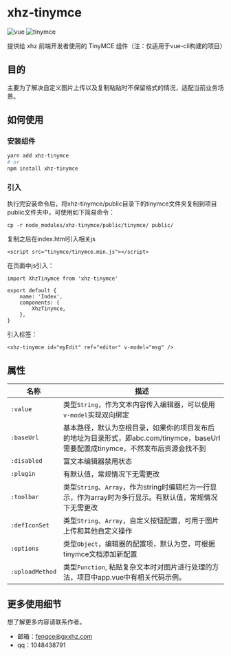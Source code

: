 # xhz-tinymce

![vue](https://img.shields.io/github/package-json/dependency-version/lpreterite/vue-tinymce/vue)
![tinymce](https://img.shields.io/github/package-json/dependency-version/lpreterite/vue-tinymce/tinymce)

提供给 xhz 前端开发者使用的 TinyMCE 组件（注：仅适用于vue-cli构建的项目）

## 目的

主要为了解决自定义图片上传以及复制粘贴时不保留格式的情况，适配当前业务场景。

## 如何使用

### 安装组件

```sh
yarn add xhz-tinymce
# or
npm install xhz-tinymce
```

### 引入

执行完安装命令后，将xhz-tinymce/public目录下的tinymce文件夹复制到项目public文件夹中，可使用如下简易命令：

```
cp -r node_modules/xhz-tinymce/public/tinymce/ public/
```

复制之后在index.html引入相关js

```
<script src="tinymce/tinymce.min.js"></script>
```

在页面中js引入：

```
import XhzTinymce from 'xhz-tinymce'

export default {
    name: 'Index',
    components: {
        XhzTinymce,
    },
}
```

引入标签：

```
<xhz-tinymce id="myEdit" ref="editor" v-model="msg" />
```



## 属性

| 名称            | 描述                                                         |
| --------------- | ------------------------------------------------------------ |
| `:value`        | 类型`String`，作为文本内容传入编辑器，可以使用`v-model`实现双向绑定 |
| `:baseUrl`      | 基本路径，默认为空根目录，如果你的项目发布后的地址为目录形式，即abc.com/tinymce，baseUrl需要配置成tinymce，不然发布后资源会找不到 |
| `:disabled`     | 富文本编辑器禁用状态                                                     |
| `:plugin`       | 有默认值，常规情况下无需更改 |
| `:toolbar`      | 类型`String`、`Array`，作为string时编辑栏为一行显示，作为array时为多行显示。有默认值，常规情况下无需更改 |
| `:defIconSet`   | 类型`String`、`Array`，自定义按钮配置，可用于图片上传和其他自定义操作 |
| `:options`      | 类型`Object`，编辑器的配置项，默认为空，可根据tinymce文档添加新配置 |
| `:uploadMethod` | 类型`Function`,  粘贴复杂文本时对图片进行处理的方法，项目中app.vue中有相关代码示例。 |

## 更多使用细节

想了解更多内容请联系作者。

- 邮箱：fengce@gxxhz.com
- qq：1048438791
